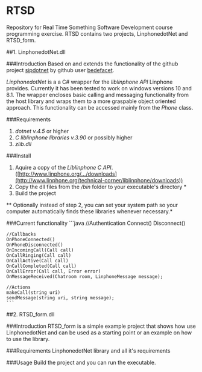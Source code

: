 # **RTSD**
Repository for Real Time Something Software Development course programming exercise.
RTSD contains two projects, LinphonedotNet and RTSD_form. 

##1. LinphonedotNet.dll

###Introduction
Based on and extends the functionality of the github project [sipdotnet](https://github.com/bedefaced/sipdotnet) by github user [bedefacet](https://github.com/bedefaced). 

*LinphonedotNet* is a a C# wrapper for the *liblinphone API* Linphone provides. Currently it has been tested to work on windows versions 10 and 8.1. The wrapper encloses basic calling and messaging functionality from the host library and wraps them to a more graspable object oriented approach. This functionality can be accessed mainly from the *Phone* class.

###Requirements
 1. *dotnet v.4.5* or higher
 2. *C liblinphone libraries v.3.90* or possibly higher
 3. *zlib.dll*
 
###Install
 1. Aquire a copy of the *Liblinphone C API*. ([http://www.linphone.org/.../downloads](http://www.linphone.org/technical-corner/liblinphone/downloads))
 2. Copy the dll files from the */bin* folder to your executable's directory *
 3. Build the project
 
** Optionally instead of step 2, you can set your system path so your computer automatically finds these libraries whenever necessary.*
	
###Current functionality
	```java
	//Authentication
	Connect()
	Disconnect()
	
	//Callbacks
	OnPhoneConnected()
	OnPhoneDisconnected()
	OnIncomingCall(Call call)
	OnCallRinging(Call call)
	OnCallActive(Call call)
	OnCallCompleted(Call call)
	OnCallError(Call call, Error error)
	OnMessageReceived(Chatroom room, LinphoneMessage message);
    		
   	//Actions
   	makeCall(string uri)
   	sendMessage(string uri, string message);
	```

##2. RTSD_form.dll

###Introduction
RTSD_form is a simple example project that shows how use LinphonedotNet and can be used as a starting point or an example on how to use the library.

###Requirements
LinphonedotNet library and all it's requirements

###Usage
Build the project and you can run the executable.
